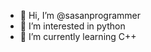 - 👋 Hi, I’m @sasanprogrammer
- 👀 I’m interested in python
- 🌱 I’m currently learning C++

<!---
sasanprogrammer/sasanprogrammer is a ✨ special ✨ repository because its `README.md` (this file) appears on your GitHub profile.
You can click the Preview link to take a look at your changes.
--->
